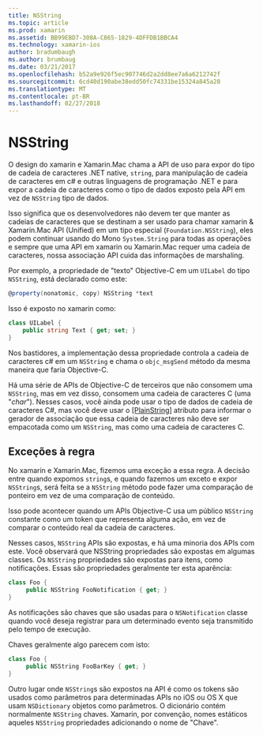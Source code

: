 ```yaml
---
title: NSString
ms.topic: article
ms.prod: xamarin
ms.assetid: BB99EBD7-308A-C865-1829-4DFFDB1BBCA4
ms.technology: xamarin-ios
author: bradumbaugh
ms.author: brumbaug
ms.date: 03/21/2017
ms.openlocfilehash: b52a9e926f5ec907746d2a2dd8ee7a6a6212742f
ms.sourcegitcommit: 6cd40d190abe38edd50fc74331be15324a845a28
ms.translationtype: MT
ms.contentlocale: pt-BR
ms.lasthandoff: 02/27/2018
---
```

# <a name="nsstring"></a>NSString

O design do xamarin e Xamarin.Mac chama a API de uso para expor do tipo de cadeia de caracteres .NET native, `string`, para manipulação de cadeia de caracteres em c# e outras linguagens de programação .NET e para expor a cadeia de caracteres como o tipo de dados exposto pela API em vez de `NSString` tipo de dados.


Isso significa que os desenvolvedores não devem ter que manter as cadeias de caracteres que se destinam a ser usado para chamar xamarin & Xamarin.Mac API (Unified) em um tipo especial (`Foundation.NSString`), eles podem continuar usando do Mono `System.String` para todas as operações e sempre que uma API em xamarin ou Xamarin.Mac requer uma cadeia de caracteres, nossa associação API cuida das informações de marshaling.

Por exemplo, a propriedade de "texto" Objective-C em um `UILabel` do tipo `NSString`, está declarado como este:

```csharp
@property(nonatomic, copy) NSString *text
```

Isso é exposto no xamarin como:

```csharp
class UILabel {
    public string Text { get; set; }
}
```

Nos bastidores, a implementação dessa propriedade controla a cadeia de caracteres c# em um `NSString` e chama o `objc_msgSend` método da mesma maneira que faria Objective-C.

Há uma série de APIs de Objective-C de terceiros que não consomem uma `NSString`, mas em vez disso, consomem uma cadeia de caracteres C (uma "*char*"). Nesses casos, você ainda pode usar o tipo de dados de cadeia de caracteres C#, mas você deve usar o [[PlainString]](~/cross-platform/macios/binding/objective-c-libraries.md) atributo para informar o gerador de associação que essa cadeia de caracteres não deve ser empacotada como um `NSString`, mas como uma cadeia de caracteres C.

 <a name="Exceptions_to_the_Rule" />


## <a name="exceptions-to-the-rule"></a>Exceções à regra

No xamarin e Xamarin.Mac, fizemos uma exceção a essa regra. A decisão entre quando expomos `string`s, e quando fazemos um exceto e expor `NSString`s, será feita se a `NSString` método pode fazer uma comparação de ponteiro em vez de uma comparação de conteúdo.


Isso pode acontecer quando um APIs Objective-C usa um público `NSString` constante como um token que representa alguma ação, em vez de comparar o conteúdo real da cadeia de caracteres.


Nesses casos, `NSString` APIs são expostas, e há uma minoria dos APIs com este. Você observará que NSString propriedades são expostas em algumas classes. Os `NSString` propriedades são expostas para itens, como notificações. Essas são propriedades geralmente ter esta aparência:

```csharp
class Foo {
     public NSString FooNotification { get; }
}
```

As notificações são chaves que são usadas para o `NSNotification` classe quando você deseja registrar para um determinado evento seja transmitido pelo tempo de execução.

Chaves geralmente algo parecem com isto:

```csharp
class Foo {
     public NSString FooBarKey { get; }
}
```

Outro lugar onde `NSString`s são expostos na API é como os tokens são usados como parâmetros para determinadas APIs no iOS ou OS X que usam `NSDictionary` objetos como parâmetros. O dicionário contém normalmente `NSString` chaves. Xamarin, por convenção, nomes estáticos aqueles `NSString` propriedades adicionando o nome de "Chave".
